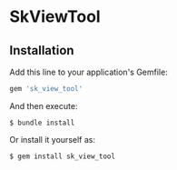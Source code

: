 # SkViewTool

## Installation

Add this line to your application's Gemfile:

```ruby
gem 'sk_view_tool'
```

And then execute:

    $ bundle install

Or install it yourself as:

    $ gem install sk_view_tool

